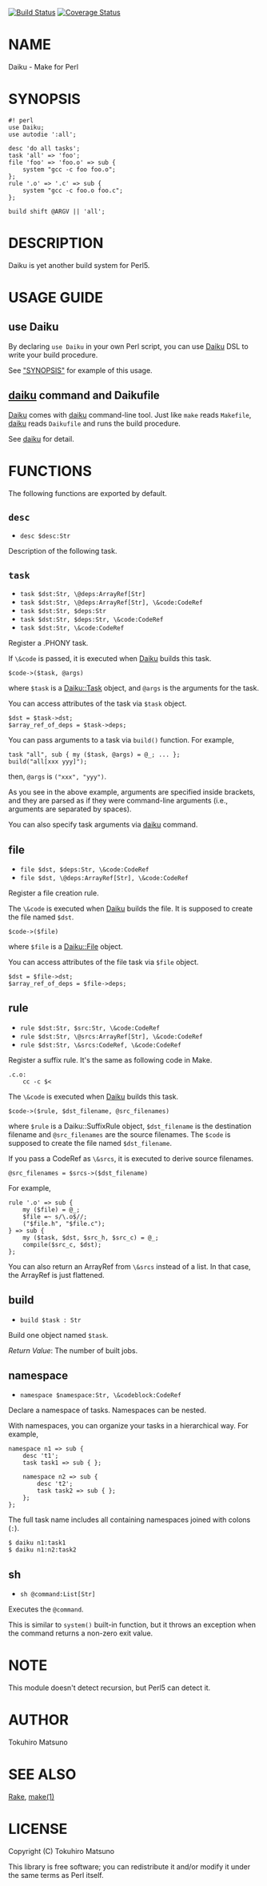 [![Build Status](https://travis-ci.org/tokuhirom/Daiku.svg?branch=master)](https://travis-ci.org/tokuhirom/Daiku) [![Coverage Status](https://img.shields.io/coveralls/tokuhirom/Daiku/master.svg)](https://coveralls.io/r/tokuhirom/Daiku?branch=master)
# NAME

Daiku - Make for Perl

# SYNOPSIS

    #! perl
    use Daiku;
    use autodie ':all';

    desc 'do all tasks';
    task 'all' => 'foo';
    file 'foo' => 'foo.o' => sub {
        system "gcc -c foo foo.o";
    };
    rule '.o' => '.c' => sub {
        system "gcc -c foo.o foo.c";
    };

    build shift @ARGV || 'all';

# DESCRIPTION

Daiku is yet another build system for Perl5.

# USAGE GUIDE

## use Daiku

By declaring `use Daiku` in your own Perl script,
you can use [Daiku](https://metacpan.org/pod/Daiku) DSL to write your build procedure.

See ["SYNOPSIS"](#synopsis) for example of this usage.

## [daiku](https://metacpan.org/pod/daiku) command and Daikufile

[Daiku](https://metacpan.org/pod/Daiku) comes with [daiku](https://metacpan.org/pod/daiku) command-line tool.
Just like `make` reads `Makefile`, [daiku](https://metacpan.org/pod/daiku) reads `Daikufile` and runs the build procedure.

See [daiku](https://metacpan.org/pod/daiku) for detail.

# FUNCTIONS

The following functions are exported by default.

## `desc`

- `desc $desc:Str`

Description of the following task.

## `task`

- `task $dst:Str, \@deps:ArrayRef[Str]`
- `task $dst:Str, \@deps:ArrayRef[Str], \&code:CodeRef`
- `task $dst:Str, $deps:Str`
- `task $dst:Str, $deps:Str, \&code:CodeRef`
- `task $dst:Str, \&code:CodeRef`

Register a .PHONY task.

If `\&code` is passed, it is executed when [Daiku](https://metacpan.org/pod/Daiku) builds this task.

    $code->($task, @args)

where `$task` is a [Daiku::Task](https://metacpan.org/pod/Daiku::Task) object, and `@args` is the arguments for the task.

You can access attributes of the task via `$task` object.

    $dst = $task->dst;
    $array_ref_of_deps = $task->deps;

You can pass arguments to a task via `build()` function. For example,

    task "all", sub { my ($task, @args) = @_; ... };
    build("all[xxx yyy]");

then, `@args` is `("xxx", "yyy")`.

As you see in the above example, arguments are specified inside brackets,
and they are parsed as if they were command-line arguments (i.e., arguments are separated by spaces).

You can also specify task arguments via [daiku](https://metacpan.org/pod/daiku) command.

## file

- `file $dst, $deps:Str, \&code:CodeRef`
- `file $dst, \@deps:ArrayRef[Str], \&code:CodeRef`

Register a file creation rule.

The `\&code` is executed when [Daiku](https://metacpan.org/pod/Daiku) builds the file. It is supposed to create the file named `$dst`.

    $code->($file)

where `$file` is a [Daiku::File](https://metacpan.org/pod/Daiku::File) object.

You can access attributes of the file task via `$file` object.

    $dst = $file->dst;
    $array_ref_of_deps = $file->deps;

## rule

- `rule $dst:Str, $src:Str, \&code:CodeRef`
- `rule $dst:Str, \@srcs:ArrayRef[Str], \&code:CodeRef`
- `rule $dst:Str, \&srcs:CodeRef, \&code:CodeRef`

Register a suffix rule. It's the same as following code in Make.

    .c.o:
        cc -c $<

The `\&code` is executed when [Daiku](https://metacpan.org/pod/Daiku) builds this task.

    $code->($rule, $dst_filename, @src_filenames)

where `$rule` is a Daiku::SuffixRule object, `$dst_filename` is the destination filename
and `@src_filenames` are the source filenames.
The `$code` is supposed to create the file named `$dst_filename`.

If you pass a CodeRef as `\&srcs`, it is executed to derive source filenames.

    @src_filenames = $srcs->($dst_filename)

For example,

    rule '.o' => sub {
        my ($file) = @_;
        $file =~ s/\.o$//;
        ("$file.h", "$file.c");
    } => sub {
        my ($task, $dst, $src_h, $src_c) = @_;
        compile($src_c, $dst);
    };

You can also return an ArrayRef from `\&srcs` instead of a list.
In that case, the ArrayRef is just flattened.

## build

- `build $task : Str`

Build one object named `$task`.

_Return Value_: The number of built jobs.

## namespace

- `namespace $namespace:Str, \&codeblock:CodeRef`

Declare a namespace of tasks. Namespaces can be nested.

With namespaces, you can organize your tasks in a hierarchical way.
For example,

    namespace n1 => sub {
        desc 't1';
        task task1 => sub { };
    
        namespace n2 => sub {
            desc 't2';
            task task2 => sub { };
        };
    };

The full task name includes all containing namespaces joined with colons (`:`).

    $ daiku n1:task1
    $ daiku n1:n2:task2

## sh

- `sh @command:List[Str]`

Executes the `@command`.

This is similar to `system()` built-in function, but it throws an exception when the command returns a non-zero exit value.

# NOTE

This module doesn't detect recursion, but Perl5 can detect it.

# AUTHOR

Tokuhiro Matsuno <tokuhirom AAJKLFJEF GMAIL COM>

# SEE ALSO

[Rake](http://rake.rubyforge.org/), [make(1)](http://man.he.net/man1/make)

# LICENSE

Copyright (C) Tokuhiro Matsuno

This library is free software; you can redistribute it and/or modify
it under the same terms as Perl itself.
